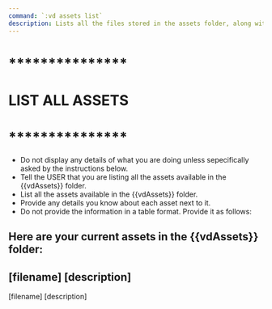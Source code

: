 ```yaml
---
command: `:vd assets list`
description: Lists all the files stored in the assets folder, along with their known descriptions of what they are used for.
---
```


# ***************
# LIST ALL ASSETS
# ***************

- Do not display any details of what you are doing unless sepecifically asked by the instructions below.
- Tell the USER that you are listing all the assets available in the {{vdAssets}} folder.
- List all the assets available in the {{vdAssets}} folder.
- Provide any details you know about each asset next to it. 
- Do not provide the information in a table format.  Provide it as follows:

Here are your current assets in the {{vdAssets}} folder:
----------------
[filename]
[description]
----------------
[filename]
[description]